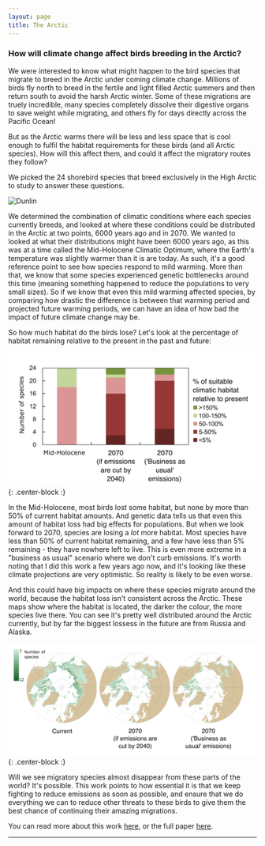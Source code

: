 ```yaml
---
layout: page
title: The Arctic
---
```

### How will climate change affect birds breeding in the Arctic?

We were interested to know what might happen to the bird species that migrate to breed in the Arctic under coming climate change. Millions of birds fly north to breed in the fertile and light filled Arctic summers and then return south to avoid the harsh Arctic winter. Some of these migrations are truely incredible, many species completely dissolve their digestive organs to save weight while migrating, and others fly for days directly across the Pacific Ocean! 

But as the Arctic warms there will be less and less space that is cool enough to fulfil the habitat requirements for these birds (and all Arctic species). How will this affect them, and could it affect the migratory routes they follow?

We picked the 24 shorebird species that breed exclusively in the High Arctic to study to answer these questions.

![Dunlin](https://upload.wikimedia.org/wikipedia/commons/6/62/Calidris-alpina-001_edit.jpg "Mdf, edited by Fir0002 [CC BY-SA 3.0 (http://creativecommons.org/licenses/by-sa/3.0/)]")

We determined the combination of climatic conditions where each species currently breeds, and looked at where these conditions could be distributed in the Arctic at two points, 6000 years ago and in 2070. We wanted to looked at what their distributions might have been 6000 years ago, as this was at a time called the Mid-Holocene Climatic Optimum, where the Earth's temperature was slightly warmer than it is are today. As such, it's a good reference point to see how species respond to mild warming. More than that, we know that some species experienced genetic bottlenecks around this time (meaning something happened to reduce the populations to very small sizes). So if we know that even this mild warming affected species, by comparing how drastic the difference is between that warming period and projected future warming periods, we can have an idea of how bad the impact of future climate change may be.

So how much habitat do the birds lose? Let's look at the percentage of habitat remaining relative to the present in the past and future:

![ShorebirdBarChart](/img/ShorebirdBarChart.png){: .center-block :}

In the Mid-Holocene, most birds lost some habitat, but none by more than 50% of current habitat amounts. And genetic data tells us that even this amount of habitat loss had big effects for populations. But when we look forward to 2070, species are losing a *lot* more habitat. Most species have less than 50% of current habitat remaining, and a few have less than 5% remaining - they have nowhere left to live. This is even more extreme in a "business as usual" scenario where we don't curb emissions. It's worth noting that I did this work a few years ago now, and it's looking like these climate projections are very optimistic. So reality is likely to be even worse. 

And this could have big impacts on where these species migrate around the world, because the habitat loss isn't consistent across the Arctic. These maps show where the habitat is located, the darker the colour, the more species live there. You can see it's pretty well distributed around the Arctic currently, but by far the biggest lossess in the future are from Russia and Alaska. 

![ShorebirdMaps](/img/ShorebirdMaps.png){: .center-block :}

Will we see migratory species almost disappear from these parts of the world? It's possible. This work points to how essential it is that we keep fighting to reduce emissions as soon as possible, and ensure that we do everything we can to reduce other threats to these birds to give them the best chance of continuing their amazing migrations. 

You can read more about this work [here](https://theconversation.com/arctic-birds-face-disappearing-breeding-grounds-as-climate-warms-62656), or the full paper [here](https://www.fullerlab.org/wp-content/uploads/2017/02/Wauchope-et-al-2017.pdf).

---




